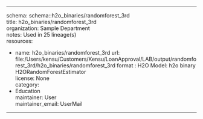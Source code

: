 


---  
schema: schema::h2o_binaries/randomforest_3rd  
title: h2o_binaries/randomforest_3rd  
organization: Sample Department  
notes: Used in 25 lineage(s)  
resources:  
  - name: h2o_binaries/randomforest_3rd 
    url: file:/Users/kensu/Customers/Kensu/LoanApproval/LAB/output/randomforest_3rd/h2o_binaries/randomforest_3rd 
    format : H2O Model: h2o binary H2ORandomForestEstimator  
license: None  
category:
  - Education  
maintainer: User  
maintainer_email: UserMail  
---